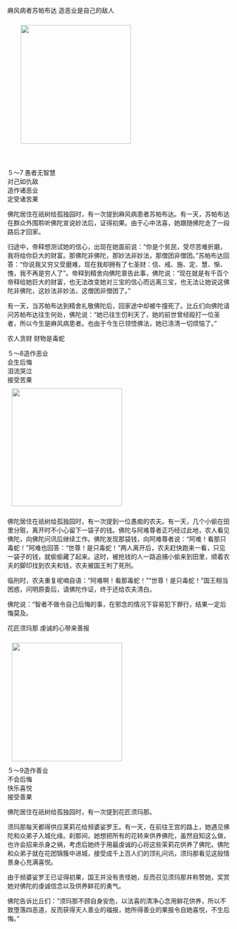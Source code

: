 麻风病者苏帕布达 造恶业是自己的敌人

<div class="e2">
<img src="images/fjj-24-1.gif" width="250" height="269" hspace="30" vspace="10" align="middle"/>
<div>
<p>&nbsp;</p> <p></p> <p> ５～7<span class="font9copy9"><strong> </strong></span>愚者无智慧<br>
 对己如仇敌<br>
 造作诸恶业<br>
 定受诸苦果</p>
</div>
</div>

佛陀居住在祇树给孤独园时，有一次提到麻风病患者苏帕布达。有一天，苏帕布达在群众外围聆听佛陀宣说妙法后，证得初果。由于心中法喜，她跟随佛陀走了一段路后才回家。

归途中，帝释想测试她的信心，出现在她面前说：“你是个贫民，受尽苦难折磨，我将给你巨大的财富。那佛陀非佛陀，那妙法非妙法，那僧团非僧团。”苏帕布达回答：“你说我又穷又受磨难，现在我却拥有了七圣财：信、戒、施、定、慧、惭、愧，我不再是穷人了”。帝释到精舍向佛陀禀告此事，佛陀说：“现在就是有千百个帝释给她巨大的财富，也无法改变她对三宝的信心而远离三宝，也无法让她说这佛陀非佛陀，这妙法非妙法，这僧团非僧团了。”

有一天，当苏帕布达到精舍礼敬佛陀后，回家途中却被牛撞死了。比丘们向佛陀请问苏帕布达往生何处，佛陀说：“她已往生忉利天了，她的前世曾经殴打一位圣者，所以今生是麻风病患者。也由于今生已领悟佛法，她已涤清一切烦恼了。”

农人贪财 财物是毒蛇

<div class="e2">
<div>
５～8造作恶业<br>
 <strong><span class="font9copy9"><strong> </strong></span></strong>会生后悔<br>
 <strong><span class="font9copy9"><strong> </strong></span></strong>泪流哭泣<br>
 <strong><span class="font9copy9"><strong> </strong></span></strong>接受苦果
</div>
<img src="images/fjj-24-2.gif" width="250" height="267" hspace="10" vspace="10"/>
</div>

佛陀居住在祇树给孤独园时，有一次提到一位愚痴的农夫。有一天，几个小偷在田里分赃，离开时不小心留下一袋子的钱。佛陀与阿难尊者正巧经过此地，农人看见佛陀，向佛陀问讯后继续工作。佛陀发现那袋钱，向阿难尊者说：“阿难！看那只毒蛇！”阿难也回答：“世尊！是只毒蛇！”两人离开后，农夫赶快跑来一看，只见一袋子的钱，就偷偷藏了起来。这时，被抢钱的人一路追捕小偷来到田里，顺着农夫的脚印找到农夫和钱，农夫被国王判了死刑。

临刑时，农夫重复呢喃自语：“阿难啊！看那毒蛇！”“世尊！是只毒蛇！”国王相当困惑，问明原委后，请佛陀作证，终于还给农夫清白。

佛陀说：“智者不做令自己后悔的事，在邪念的情况下容易犯下罪行，结果一定后悔莫及。

花匠须玛那 虔诚的心带来善报

<div class="e2">
<img src="images/fjj-24-3.gif" width="250" height="269" hspace="10" vspace="10"/>
<div>
５～9造作善业<br>
 <strong><span class="font9copy9"><strong> </strong></span></strong>不会后悔<br>
 <strong><span class="font9copy9"><strong> </strong></span></strong>快乐喜悦<br>
 <strong><span class="font9copy9"><strong> </strong></span></strong>接受善果
</div>
</div>

佛陀居住在祇树给孤独园时，有一次提到花匠须玛那。

须玛那每天都得供应莱莉花给频婆娑罗王。有一天，在前往王宫的路上，她遇见佛陀和众弟子入城化缘。刹那间，她想把所有的花转来供养佛陀，虽然自知这么做，也许会招来杀身之祸，考虑后她终于用最虔诚的心将这些茉莉花供养了佛陀。佛陀和众弟子就在花团锦簇中进城，接受成千上百人们的顶礼问讯，须玛那看见这般情景身心充满喜悦。

由于频婆娑罗王已证得初果，国王并没有责怪她，反而召见须玛那并称赞她，奖赏她对佛陀的虔诚信念以及供养鲜花的勇气。

佛陀告诉比丘们：“须玛那不顾自身安危，以法喜的清净心念用鲜花供养，所以不致堕落四恶道，反而获得天人善业的福报，她所得善业的果报令自她喜悦，不生后悔。”
